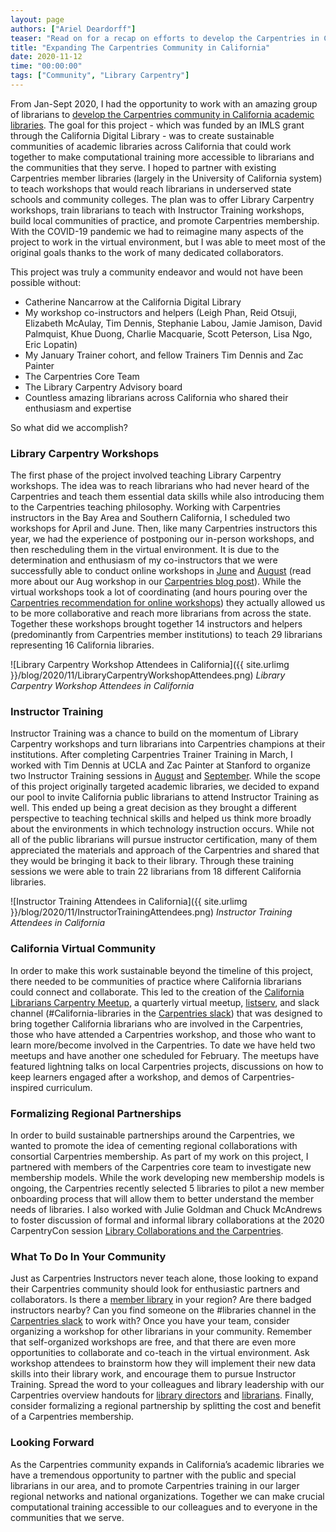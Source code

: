 ```yaml
---
layout: page
authors: ["Ariel Deardorff"]
teaser: "Read on for a recap on efforts to develop the Carpentries in California, USA academic libraries"
title: "Expanding The Carpentries Community in California"
date: 2020-11-12
time: "00:00:00"
tags: ["Community", "Library Carpentry"]
---
```


From Jan-Sept 2020, I had the opportunity to work with an amazing group of librarians to [develop the Carpentries community in California academic libraries](https://carpentries.org/blog/2020/01/library-carpentry-announcement/). The goal for this project - which was funded by an IMLS grant through the California Digital Library - was to create sustainable communities of academic libraries across California that could work together to make computational training more accessible to librarians and the communities that they serve. I hoped to partner with existing Carpentries member libraries (largely in the University of California system) to teach workshops that would reach librarians in underserved state schools and community colleges. The plan was to offer Library Carpentry workshops, train librarians to teach with Instructor Training workshops, build local communities of practice, and promote Carpentries membership. With the COVID-19 pandemic we had to reimagine many aspects of the project to work in the virtual environment, but I was able to meet most of the original goals thanks to the work of many dedicated collaborators.

This project was truly a community endeavor and would not have been possible without:
- Catherine Nancarrow at the California Digital Library
- My workshop co-instructors and helpers (Leigh Phan, Reid Otsuji, Elizabeth McAulay, Tim Dennis, Stephanie Labou, Jamie Jamison, David Palmquist, Khue Duong, Charlie Macquarie, Scott Peterson, Lisa Ngo, Eric Lopatin)
- My January Trainer cohort, and fellow Trainers Tim Dennis and Zac Painter
- The Carpentries Core Team
- The Library Carpentry Advisory board
- Countless amazing librarians across California who shared their enthusiasm and expertise

So what did we accomplish?

### Library Carpentry Workshops

The first phase of the project involved teaching Library Carpentry workshops. The idea was to reach librarians who had never heard of the Carpentries and teach them essential data skills while also introducing them to the Carpentries teaching philosophy. Working with Carpentries instructors in the Bay Area and Southern California, I scheduled two workshops for April and June. Then, like many Carpentries instructors this year, we had the experience of postponing our in-person workshops, and then rescheduling them in the virtual environment. It is due to the determination and enthusiasm of my co-instructors that we were successfully able to conduct online workshops in [June](https://arieldeardorff.github.io/2020-06-18-BayArea-Online/) and [August](https://arieldeardorff.github.io/2020-08-10-SoCal-Online/) (read more about our Aug workshop in our [Carpentries blog post](https://carpentries.org/blog/2020/10/teaching-a-library-carpentry-workshop-in-southern-california/)). While the virtual workshops took a lot of coordinating (and hours pouring over the [Carpentries recommendation for online workshops](https://carpentries.org/online-workshop-recommendations/)) they actually allowed us to be more collaborative and reach more librarians from across the state. Together these workshops brought together 14 instructors and helpers (predominantly from Carpentries member institutions) to teach 29 librarians representing 16 California libraries.

![Library Carpentry Workshop Attendees in California]({{ site.urlimg }}/blog/2020/11/LibraryCarpentryWorkshopAttendees.png)
_Library Carpentry Workshop Attendees in California_

### Instructor Training

Instructor Training was a chance to build on the momentum of Library Carpentry workshops and turn librarians into Carpentries champions at their institutions. After completing Carpentries Trainer Training in March, I worked with Tim Dennis at UCLA and Zac Painter at Stanford to organize two Instructor Training sessions in [August](https://arieldeardorff.github.io/2020-08-25-ttt-online-PDT/) and [September](https://arieldeardorff.github.io/2020-09-29-ttt-online-PDT/). While the scope of this project originally targeted academic libraries, we decided to expand our pool to invite California public librarians to attend Instructor Training as well. This ended up being a great decision as they brought a different perspective to teaching technical skills and helped us think more broadly about the environments in which technology instruction occurs. While not all of the public librarians will pursue instructor certification, many of them appreciated the materials and approach of the Carpentries and shared that they would be bringing it back to their library. Through these training sessions we were able to train 22 librarians from 18 different California libraries.

![Instructor Training Attendees in California]({{ site.urlimg }}/blog/2020/11/InstructorTrainingAttendees.png)
_Instructor Training Attendees in California_

### California Virtual Community

In order to make this work sustainable beyond the timeline of this project, there needed to be communities of practice where California librarians could connect and collaborate. This led to the creation of the [California Librarians Carpentry Meetup](https://pad.carpentries.org/CALibrariansCarpentryMeetup), a quarterly virtual meetup, [listserv](https://carpentries.topicbox.com/groups/local-californialibraries), and slack channel (#California-libraries in the [Carpentries slack](https://swc-slack-invite.herokuapp.com/)) that was designed to bring together California librarians who are involved in the Carpentries, those who have attended a Carpentries workshop, and those who want to learn more/become involved in the Carpentries. To date we have held two meetups and have another one scheduled for February. The meetups have featured lightning talks on local Carpentries projects, discussions on how to keep learners engaged after a workshop, and demos of Carpentries-inspired curriculum.

### Formalizing Regional Partnerships

In order to build sustainable partnerships around the Carpentries, we wanted to promote the idea of cementing regional collaborations with consortial Carpentries membership. As part of my work on this project, I partnered with members of the Carpentries core team to investigate new membership models. While the work developing new membership models is ongoing, the Carpentries recently selected 5 libraries to pilot a new member onboarding process that will allow them to better understand the member needs of libraries. I also worked with Julie Goldman and Chuck McAndrews to foster discussion of formal and informal library collaborations at the 2020 CarpentryCon session [Library Collaborations and the Carpentries](https://pad.carpentries.org/cchome-library-collaborations).

### What To Do In Your Community

Just as Carpentries Instructors never teach alone, those looking to expand their Carpentries community should look for enthusiastic partners and collaborators. Is there a [member library](https://carpentries.org/members/) in your region? Are there badged instructors nearby? Can you find someone on the #libraries channel in the [Carpentries slack](https://swc-slack-invite.herokuapp.com/) to work with? Once you have your team, consider organizing a workshop for other librarians in your community. Remember that self-organized workshops are free, and that there are even more opportunities to collaborate and co-teach in the virtual environment. Ask workshop attendees to brainstorm how they will implement their new data skills into their library work, and encourage them to pursue Instructor Training. Spread the word to your colleagues and library leadership with our Carpentries overview handouts for [library directors](https://github.com/LibraryCarpentry/governance/raw/master/proposals/LibraryCarpentry_ForDirectors.pdf) and [librarians](https://github.com/LibraryCarpentry/governance/raw/master/proposals/LibraryCarpentry_ForLibrarians.pdf). Finally, consider formalizing a regional partnership by splitting the cost and benefit of a Carpentries membership.

### Looking Forward

As the Carpentries community expands in California’s academic libraries we have a tremendous opportunity to partner with the public and special librarians in our area, and to promote Carpentries training in our larger regional networks and national organizations. Together we can make crucial computational training accessible to our colleagues and to everyone in the communities that we serve.
